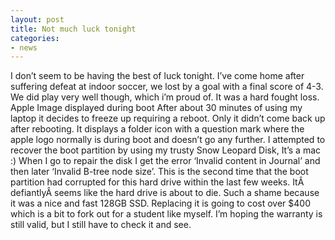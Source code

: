 ```yaml
---
layout: post
title: Not much luck tonight
categories:
- news
---
```

I don&#8217;t seem to be having the best of luck tonight. I&#8217;ve come home
after suffering defeat at indoor soccer, we lost by a goal with a final score
of 4-3. We did play very well though, which i&#8217;m proud of. It was a hard
fought loss.
 Apple Image displayed during boot
After about 30 minutes of using my laptop it decides to freeze up requiring a
reboot. Only it didn&#8217;t come back up after rebooting. It displays a folder
icon with a question mark where the apple logo normally is during boot and
doesn&#8217;t go any further.
I attempted to recover the boot partition by using my trusty Snow Leopard Disk,
It&#8217;s a mac :) When I go to repair the disk I get the error &#8216;Invalid
content in Journal&#8217; and then later &#8216;Invalid B-tree node
size&#8217;.
This is the second time that the boot partition had corrupted for this hard
drive within the last few weeks. ItÂ defiantlyÂ seems like the hard drive is
about to die. Such a shame because it was a nice and fast 128GB SSD. Replacing
it is going to cost over $400 which is a bit to fork out for a student like
myself. I&#8217;m hoping the warranty is still valid, but I still have to check
it and see.
